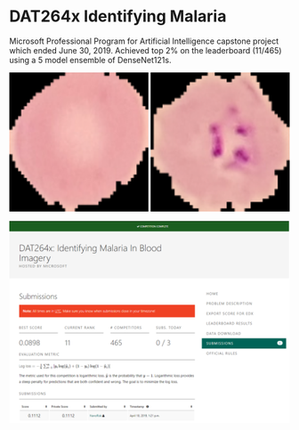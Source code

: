 # DAT264x Identifying Malaria

Microsoft Professional Program for Artificial Intelligence capstone project which ended June 30, 2019. Achieved top 2% on the leaderboard (11/465) using a 5 model ensemble of DenseNet121s.

<p align="center">
  <img src="figures/clean.jpg" width="250">
  <img src="figures/infected.jpg" width="250">
</p>
<p align="center"><img src="figures/leaderboard.png" width=750></p>
